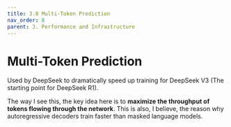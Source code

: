 ```yaml
---
title: 3.8 Multi-Token Prediction
nav_order: 8
parent: 3. Performance and Infrastructure
---
```


# Multi-Token Prediction

Used by DeepSeek to dramatically speed up training for DeepSeek V3 (The starting point for DeepSeek R1).

The way I see this, the key idea here is to **maximize the throughput of tokens flowing through the network**. This is also, I believe, the reason why autoregressive decoders train faster than masked language models.
